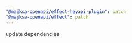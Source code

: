 ```yaml
---
"@majksa-openapi/effect-heyapi-plugin": patch
"@majksa-openapi/effect": patch
---
```


update dependencies
